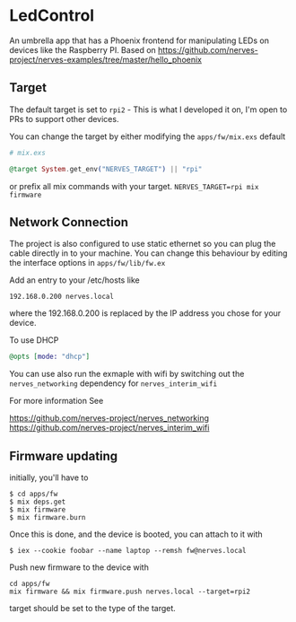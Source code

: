# LedControl

An umbrella app that has a Phoenix frontend for manipulating LEDs on devices like the Raspberry PI.
Based on https://github.com/nerves-project/nerves-examples/tree/master/hello_phoenix

## Target

The default target is set to `rpi2` - This is what I developed it on, I'm open to PRs to support
other devices.

You can change the target by either modifying the `apps/fw/mix.exs` default
```elixir
# mix.exs

@target System.get_env("NERVES_TARGET") || "rpi"
```

or prefix all mix commands with your target. `NERVES_TARGET=rpi mix firmware`

## Network Connection

The project is also configured to use static ethernet so you can plug the cable
directly in to your machine. You can change this behaviour by editing the interface
options in `apps/fw/lib/fw.ex`

Add an entry to your /etc/hosts like
```
192.168.0.200 nerves.local
```
where the 192.168.0.200 is replaced by the IP address you chose for your device.

To use DHCP
```elixir
@opts [mode: "dhcp"]
```

You can use also run the exmaple with wifi by switching out the `nerves_networking` dependency
for `nerves_interim_wifi`

For more information See

https://github.com/nerves-project/nerves_networking
https://github.com/nerves-project/nerves_interim_wifi

## Firmware updating

initially, you'll have to
```
$ cd apps/fw
$ mix deps.get
$ mix firmware
$ mix firmware.burn
```

Once this is done, and the device is booted, you can attach to it with
```
$ iex --cookie foobar --name laptop --remsh fw@nerves.local
```

Push new firmware to the device with
```
cd apps/fw
mix firmware && mix firmware.push nerves.local --target=rpi2
```
target should be set to the type of the target.
